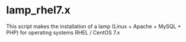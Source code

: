 # lamp_rhel7.x
This script makes the installation of a lamp (Linux + Apache + MySQL + PHP) for operating systems RHEL / CentOS 7.x
